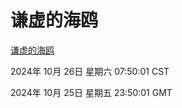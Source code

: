 # 谦虚的海鸥
[谦虚的海鸥](http://219.139.197.74:56308/qxdho/course/base/hotlink/index.php)

2024年 10月 26日 星期六 07:50:01 CST

2024年 10月 25日 星期五 23:50:01 GMT
